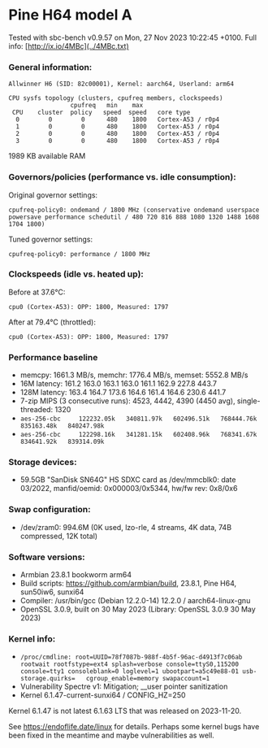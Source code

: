 # Pine H64 model A

Tested with sbc-bench v0.9.57 on Mon, 27 Nov 2023 10:22:45 +0100. Full info: [http://ix.io/4MBc](../4MBc.txt)

### General information:

    Allwinner H6 (SID: 82c00001), Kernel: aarch64, Userland: arm64
    
    CPU sysfs topology (clusters, cpufreq members, clockspeeds)
                     cpufreq   min    max
     CPU    cluster  policy   speed  speed   core type
      0        0        0      480    1800   Cortex-A53 / r0p4
      1        0        0      480    1800   Cortex-A53 / r0p4
      2        0        0      480    1800   Cortex-A53 / r0p4
      3        0        0      480    1800   Cortex-A53 / r0p4

1989 KB available RAM

### Governors/policies (performance vs. idle consumption):

Original governor settings:

    cpufreq-policy0: ondemand / 1800 MHz (conservative ondemand userspace powersave performance schedutil / 480 720 816 888 1080 1320 1488 1608 1704 1800)

Tuned governor settings:

    cpufreq-policy0: performance / 1800 MHz

### Clockspeeds (idle vs. heated up):

Before at 37.6°C:

    cpu0 (Cortex-A53): OPP: 1800, Measured: 1797 

After at 79.4°C (throttled):

    cpu0 (Cortex-A53): OPP: 1800, Measured: 1797 

### Performance baseline

  * memcpy: 1661.3 MB/s, memchr: 1776.4 MB/s, memset: 5552.8 MB/s
  * 16M latency: 161.2 163.0 163.1 163.0 161.1 162.9 227.8 443.7 
  * 128M latency: 163.4 164.7 173.6 164.6 161.4 164.6 230.6 441.7 
  * 7-zip MIPS (3 consecutive runs): 4523, 4442, 4390 (4450 avg), single-threaded: 1320
  * `aes-256-cbc     122232.05k   340811.97k   602496.51k   768444.76k   835163.48k   840247.98k`
  * `aes-256-cbc     122298.16k   341281.15k   602408.96k   768341.67k   834641.92k   839314.09k`

### Storage devices:

  * 59.5GB "SanDisk SN64G" HS SDXC card as /dev/mmcblk0: date 03/2022, manfid/oemid: 0x000003/0x5344, hw/fw rev: 0x8/0x6

### Swap configuration:

  * /dev/zram0: 994.6M (0K used, lzo-rle, 4 streams, 4K data, 74B compressed, 12K total)

### Software versions:

  * Armbian 23.8.1 bookworm arm64
  * Build scripts: https://github.com/armbian/build, 23.8.1, Pine H64, sun50iw6, sunxi64
  * Compiler: /usr/bin/gcc (Debian 12.2.0-14) 12.2.0 / aarch64-linux-gnu
  * OpenSSL 3.0.9, built on 30 May 2023 (Library: OpenSSL 3.0.9 30 May 2023)    

### Kernel info:

  * `/proc/cmdline: root=UUID=78f7087b-988f-4b5f-96ac-d4913f7c06ab rootwait rootfstype=ext4 splash=verbose console=ttyS0,115200 console=tty1 consoleblank=0 loglevel=1 ubootpart=a5c49e88-01 usb-storage.quirks=   cgroup_enable=memory swapaccount=1`
  * Vulnerability Spectre v1:           Mitigation; __user pointer sanitization
  * Kernel 6.1.47-current-sunxi64 / CONFIG_HZ=250

Kernel 6.1.47 is not latest 6.1.63 LTS that was released on 2023-11-20.

See https://endoflife.date/linux for details. Perhaps some kernel bugs have
been fixed in the meantime and maybe vulnerabilities as well.
